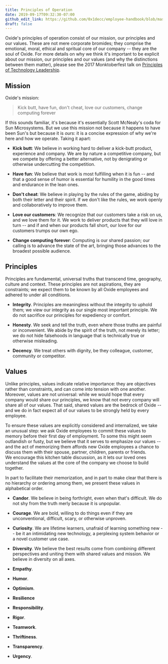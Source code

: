 ```yaml
---
title: Principles of Operation
date: 2019-09-17T09:32:30-07:00
github_edit_link: https://github.com/0x1decc/employee-handbook/blob/master/principles.md
draft: false
---
```


Oxide's principles of operation consist of our mission, our principles and our
values.  These are not mere corporate bromides; they comprise the emotional,
moral, ethical and spritual core of our company -- they are the soul of Oxide.
For more details on why we think it's important to be explicit about our
mission, our principles and our values (and why the distinctions between them
matter), please see the 2017 Monktoberfest talk on <a
href="https://www.youtube.com/watch?v=9QMGAtxUlAc">Principles of Technology
Leadership</a>.

## Mission

Oxide's mission:

> Kick butt, have fun, don't cheat, love our customers, change computing forever

If this sounds familiar, it's because it's essentially Scott McNealy's coda for
Sun Microsystems.  But we use this mission not because it happens to have been
Sun's but because it is *ours*:  it is a concise expression of why we're here
and how we operate.  Taking it apart: 

- **Kick butt**:  We believe in working hard to deliver a kick-butt product,
experience and company.  We are by nature a competitive company, but we
compete by offering a better alternative, not by denigrating or otherwise
undercutting the competition.

- **Have fun**:  We believe that work is most fulfilling when it is fun -- and
that a good sense of humor is essential for humility in the good times and
endurance in the lean ones.

- **Don't cheat**:  We believe in playing by the rules of the game, abiding by
both their letter and their spirit.  If we don't like the rules, we work 
openly and collaboratively to improve them.

- **Love our customers**: We recognize that our customers take a risk on us,
and we love them for it.  We work to deliver products that they will love in turn
-- and if and when our products fall short, our love for our customers trumps
our own ego.  

- **Change computing forever**:  Computing is our shared passion; our calling
is to advance the state of the art, bringing those advances to the broadest
possible audience.

## Principles

Principles are fundamental, universal truths that transcend time, geography,
culture and context.  These principles are not aspirations, they are
constraints; we expect them to be known by all Oxide employees and adhered
to under all conditions.  

- **Integrity**.  Principles are meaningless without the integrity to uphold
them; we view our integrity as our single most important principle.
We do not sacrifice our principles for expediency or comfort.

- **Honesty**.  We seek and tell the truth, even where those truths are
painful or inconvenient.  We abide by the spirit of the truth, not merely
its letter; we do not hide falsehoods in language that is technically true
or otherwise misleading.

- **Decency**. We treat others with dignity, be they
colleague, customer, community or competitor.

## Values

Unlike principles, values indicate relative importance:  they are objectives
rather than constraints, and can come into tension with one another.
Moreover, values are not universal: while we would hope that every company
would share our principles, we know that not every company will share all of
our values.  That said, shared values are the bedrock of Oxide -- and we
do in fact expect all of our values to be strongly held by every employee.

To ensure these values are explicitly considered and internalized, we take an
unusual step: we ask Oxide employees to commit these values to memory before
their first day of employment.  To some this might seem outlandish or fusty,
but we
believe that it serves to emphasize our values -- and the act of
memorizing them affords new Oxide employees a chance to discuss them
with their spouse, partner, children, parents or friends.  
We encourage this
kitchen table discussion, as it lets our loved ones understand the
values at the core of the company we choose to build together.

In part to facilitate their memorization, and in part to make clear that 
there is no hierarchy or ordering among them, we present these values in
alphabetical order.

- **Candor**.  We believe in being forthright, even when that's difficult.
We do not shy from the truth merly because it is unpopular.

- **Courage**. We are bold, willing to do things even if they are
unconventional, difficult, scary, or otherwise unproven.

- **Curiosity**.  We are lifetime learners, unafraid of learning
something new -- be it an intimidating new technology,
a perplexing system behavior or a novel customer use case.

- **Diversity**.  We believe the best results come from combining different
perspectives and uniting them with shared values and mission.  We believe in
diversity on all axes.

- **Empathy**.

- **Humor**.

- **Optimism**.

- **Resilience**

- **Responsibility**.

- **Rigor**.

- **Teamwork**.

- **Thriftiness**.

- **Transparency**.

- **Urgency**.


<br/>
<br/>

